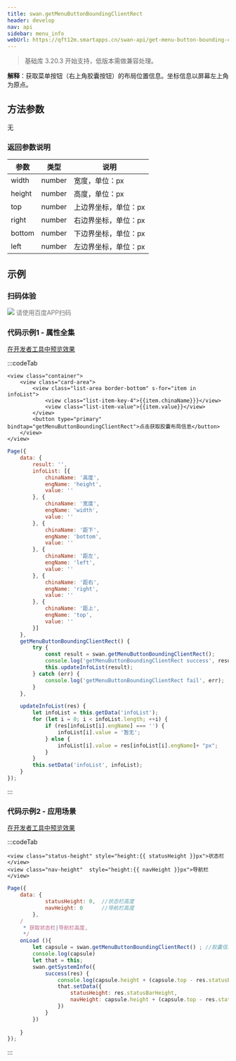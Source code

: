 ```yaml
---
title: swan.getMenuButtonBoundingClientRect
header: develop
nav: api
sidebar: menu_info
webUrl: https://qft12m.smartapps.cn/swan-api/get-menu-button-bounding-client-rect/get-menu-button-bounding-client-rect
---
```



> 基础库 3.20.3 开始支持，低版本需做兼容处理。

**解释**：获取菜单按钮（右上角胶囊按钮）的布局位置信息。坐标信息以屏幕左上角为原点。

 
## 方法参数 

无

### 返回参数说明 

|参数	|类型	|说明|
|---|---|---|
|width|	number|	宽度，单位：px|
|height|	number|	高度，单位：px|
|top|	number|	上边界坐标，单位：px|
|right	|number|	右边界坐标，单位：px|
|bottom|	number|	下边界坐标，单位：px|
|left	|number|	左边界坐标，单位：px|
## 示例

 
### 扫码体验

<div class='scan-code-container'>
    <img src="https://b.bdstatic.com/miniapp/assets/images/doc_demo/pages_getMenuButtonBoundingClientRect.png" class="demo-qrcode-image" />
    <font color=#777 12px>请使用百度APP扫码</font>
</div>

 

###  代码示例1 - 属性全集 

<a href="swanide://fragment/b7950613332a792d444e4e4842d063291569477029937" title="在开发者工具中预览效果" target="_self">在开发者工具中预览效果</a>

 
:::codeTab
```swan
<view class="container">
    <view class="card-area">  
        <view class="list-area border-bottom" s-for="item in infoList">
            <view class="list-item-key-4">{{item.chinaName}}}</view>
            <view class="list-item-value">{{item.value}}</view>
        </view>        
        <button type="primary" bindtap="getMenuButtonBoundingClientRect">点击获取胶囊布局信息</button>
    </view>
</view>
```
 

```js
Page({
    data: {
        result: '',
        infoList: [{
            chinaName: '高度',
            engName: 'height', 
            value: ''
        }, {
            chinaName: '宽度',
            engName: 'width', 
            value: ''
        }, {
            chinaName: '距下',
            engName: 'bottom', 
            value: ''
        }, {
            chinaName: '距左',
            engName: 'left', 
            value: ''
        }, {
            chinaName: '距右',
            engName: 'right', 
            value: ''
        }, {
            chinaName: '距上',
            engName: 'top', 
            value: ''
        }]
    },
    getMenuButtonBoundingClientRect() {
        try {
            const result = swan.getMenuButtonBoundingClientRect();
            console.log('getMenuButtonBoundingClientRect success', result);
            this.updateInfoList(result);
        } catch (err) {
            console.log('getMenuButtonBoundingClientRect fail', err);
        }
    },

    updateInfoList(res) {
        let infoList = this.getData('infoList');
        for (let i = 0; i < infoList.length; ++i) {
            if (res[infoList[i].engName] === '') {
                infoList[i].value = '暂无';
            } else {
                infoList[i].value = res[infoList[i].engName]+ "px";
            }
        }
        this.setData('infoList', infoList);
    }
});
```
:::
###  代码示例2 - 应用场景 

<a href="swanide://fragment/50a8932d2b9cd6ee093c3b6895f5f3d81576573561180" title="在开发者工具中预览效果" target="_self">在开发者工具中预览效果</a>

 
:::codeTab
```swan
<view class="status-height" style="height:{{ statusHeight }}px">状态栏</view>
<view class="nav-height"  style="height:{{ navHeight }}px">导航栏</view>
```
 

```js
Page({
    data: {
            statusHeight: 0,  //状态栏高度
            navHeight: 0      //导航栏高度
        },
    / 
     * 获取状态栏|导航栏高度,
     */
    onLoad (){
        let capsule = swan.getMenuButtonBoundingClientRect() ; //胶囊信息
        console.log(capsule)
        let that = this;
        swan.getSystemInfo({
            success(res) {
                console.log(capsule.height + (capsule.top - res.statusBarHeight) * 2)
                that.setData({
                    statusHeight: res.statusBarHeight,
                    navHeight: capsule.height + (capsule.top - res.statusBarHeight) * 2 // 与res.navigationBarHeight相同
                })
            }
        })
      
    }
});

```
:::
